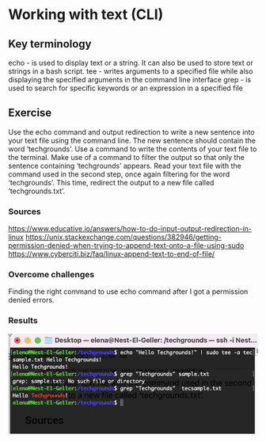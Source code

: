 # Working with text (CLI)


## Key terminology
echo - is used to display text or a string. It can also be used to store text or strings in a bash script.
tee - writes arguments to a specified file while also displaying the specified arguments in the command line interface
grep - is used to search for specific keywords or an expression in a specified file


## Exercise
Use the echo command and output redirection to write a new sentence into your text file using the command line. The new sentence should contain the word ‘techgrounds’.
Use a command to write the contents of your text file to the terminal. Make use of a command to filter the output so that only the sentence containing ‘techgrounds’ appears.
Read your text file with the command used in the second step, once again filtering for the word ‘techgrounds’. This time, redirect the output to a new file called ‘techgrounds.txt’.



### Sources
https://www.educative.io/answers/how-to-do-input-output-redirection-in-linux
https://unix.stackexchange.com/questions/382946/getting-permission-denied-when-trying-to-append-text-onto-a-file-using-sudo
https://www.cyberciti.biz/faq/linux-append-text-to-end-of-file/




### Overcome challenges
Finding the right command to use echo command after I got a permission denied errors. 

### Results
![Screenshot](https://github.com/Techgrounds-Cloud-9/cloud-9-elenageller/blob/main/00_includes/LNX-03.png)


